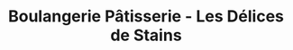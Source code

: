 ---
title: "Boulangerie Pâtisserie - Les Délices de Stains"
url: /stains/boulangerie-patisserie-les-delices-de-stains/
shop: Bäckerei
---